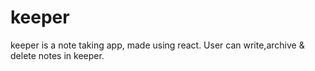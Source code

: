 # keeper
 keeper is a note taking app, made using react. User can write,archive & delete notes in keeper.
